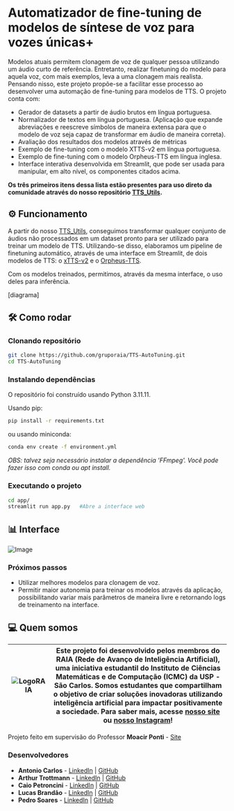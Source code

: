 # Automatizador de fine-tuning de modelos de síntese de voz para vozes únicas+
Modelos atuais permitem clonagem de voz de qualquer pessoa utilizando um áudio curto de referência. Entretanto, realizar finetuning do modelo para aquela voz, com mais exemplos, leva a uma clonagem mais realista. Pensando nisso, este projeto propõe-se a facilitar esse processo ao desenvolver uma automação de fine-tuning para modelos de TTS. O projeto conta com:
- Gerador de datasets a partir de áudio brutos em língua portuguesa.
- Normalizador de textos em língua portuguesa. (Aplicação que expande abreviações e reescreve símbolos de maneira extensa para que o modelo de voz seja capaz de transformar em áudio de maneira correta).
- Avaliação dos resultados dos modelos através de métricas 
- Exemplo de fine-tuning com o modelo XTTS-v2 em língua portuguesa.
- Exemplo de fine-tuning com o modelo Orpheus-TTS em língua inglesa.
- Interface interativa desenvolvida em Streamlit, que pode ser usada para manipular, em alto nível, os componentes citados acima.

**Os três primeiros itens dessa lista estão presentes para uso direto da comunidade através do nosso repositório [TTS_Utils](https://github.com/gruporaia/TTS-Utils).**

## ⚙️ Funcionamento
A partir do nosso [TTS_Utils](https://github.com/gruporaia/TTS-Utils), conseguimos transformar qualquer conjunto de áudios não processados em um dataset pronto para ser utilizado para treinar um modelo de TTS. Utilizando-se disso, elaboramos um pipeline de finetuning automático, através de uma interface em Streamlit, de dois modelos de TTS: o [xTTS-v2](https://huggingface.co/coqui/XTTS-v2) e o [Orpheus-TTS](https://github.com/canopyai/Orpheus-TTS).

Com os modelos treinados, permitimos, através da mesma interface, o uso deles para inferência.

[diagrama]

## 🛠️ Como rodar

### Clonando repositório
```bash
git clone https://github.com/gruporaia/TTS-AutoTuning.git
cd TTS-AutoTuning
```

### Instalando dependências

O repositório foi construído usando Python 3.11.11.

Usando pip:
```bash
pip install -r requirements.txt
```

ou usando miniconda:
```bash
conda env create -f environment.yml
```

_OBS: talvez seja necessário instalar a dependência 'FFmpeg'. Você pode fazer isso com conda ou apt install._

### Executando o projeto
```bash
cd app/
streamlit run app.py   #Abre a interface web
```

## 📊 Interface
 ![Image](https://github.com/user-attachments/assets/3edadd51-ea6e-449b-b6a6-78e29286ce38)

### Próximos passos 
- Utilizar melhores modelos para clonagem de voz.
- Permitir maior autonomia para treinar os modelos através da aplicação, possibilitando variar mais parâmetros de maneira livre e retornando logs de treinamento na interface.


## 💻 Quem somos
| ![LogoRAIA](https://github.com/user-attachments/assets/ce3f8386-a900-43ff-af84-adce9c17abd2) |  Este projeto foi desenvolvido pelos membros do **RAIA (Rede de Avanço de Inteligência Artificial)**, uma iniciativa estudantil do Instituto de Ciências Matemáticas e de Computação (ICMC) da USP - São Carlos. Somos estudantes que compartilham o objetivo de criar soluções inovadoras utilizando inteligência artificial para impactar positivamente a sociedade. Para saber mais, acesse [nosso site](https://gruporaia.vercel.app/) ou [nosso Instagram](instagram.com/grupo.raia)! |
|------------------|-------------------------------------------|

Projeto feito em supervisão do Professor **Moacir Ponti** - [Site](https://sites.google.com/site/moacirponti/)

### Desenvolvedores
- **Antonio Carlos** - [LinkedIn](https://www.linkedin.com/in/ant%C3%B4nio-carlos-micheli-b10bb4289/) | [GitHub](https://github.com/Antonioonet)
- **Arthur Trottmann** - [LinkedIn](https://www.linkedin.com/in/arthur-ramos-9b81b9201/) | [GitHub](https://github.com/ArthurTRamos)
- **Caio Petroncini** - [LinkedIn](https://www.linkedin.com/in/caio-petroncini-7105941aa/) | [GitHub](https://github.com/Petroncini)
- **Lucas Brandão** - [LinkedIn](https://www.linkedin.com/in/lucas-de-souza-brandão-590b1228b/) | [GitHub](https://github.com/sb-lucas)
- **Pedro Soares** - [LinkedIn](https://www.linkedin.com/in/pedro-soares-b3625b238/) | [GitHub](https://github.com/pedrsrs)
